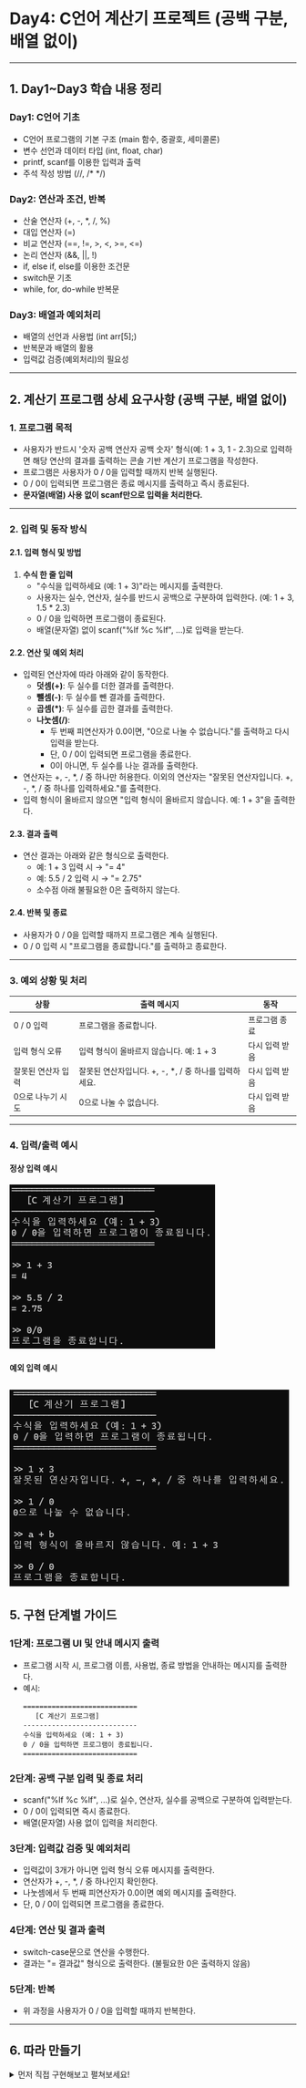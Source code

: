# Day4: C언어 계산기 프로젝트 (공백 구분, 배열 없이)

---

## 1. Day1~Day3 학습 내용 정리

### Day1: C언어 기초
- C언어 프로그램의 기본 구조 (main 함수, 중괄호, 세미콜론)
- 변수 선언과 데이터 타입 (int, float, char)
- printf, scanf를 이용한 입력과 출력
- 주석 작성 방법 (//, /* */)

### Day2: 연산과 조건, 반복
- 산술 연산자 (+, -, *, /, %)
- 대입 연산자 (=)
- 비교 연산자 (==, !=, >, <, >=, <=)
- 논리 연산자 (&&, ||, !)
- if, else if, else를 이용한 조건문
- switch문 기초
- while, for, do-while 반복문

### Day3: 배열과 예외처리
- 배열의 선언과 사용법 (int arr[5];)
- 반복문과 배열의 활용
- 입력값 검증(예외처리)의 필요성

---

## 2. 계산기 프로그램 상세 요구사항 (공백 구분, 배열 없이)

### 1. 프로그램 목적
- 사용자가 반드시 '숫자 공백 연산자 공백 숫자' 형식(예: 1 + 3, 1 - 2.3)으로 입력하면 해당 연산의 결과를 출력하는 콘솔 기반 계산기 프로그램을 작성한다.
- 프로그램은 사용자가 0 / 0을 입력할 때까지 반복 실행된다.
- 0 / 0이 입력되면 프로그램은 종료 메시지를 출력하고 즉시 종료된다.
- **문자열(배열) 사용 없이 scanf만으로 입력을 처리한다.**

---

### 2. 입력 및 동작 방식

#### 2.1. 입력 형식 및 방법
1. **수식 한 줄 입력**
   - "수식을 입력하세요 (예: 1 + 3)"라는 메시지를 출력한다.
   - 사용자는 실수, 연산자, 실수를 반드시 공백으로 구분하여 입력한다. (예: 1 + 3, 1.5 * 2.3)
   - 0 / 0을 입력하면 프로그램이 종료된다.
   - 배열(문자열) 없이 scanf("%lf %c %lf", ...)로 입력을 받는다.

#### 2.2. 연산 및 예외 처리
- 입력된 연산자에 따라 아래와 같이 동작한다.
  - **덧셈(+)**: 두 실수를 더한 결과를 출력한다.
  - **뺄셈(-)**: 두 실수를 뺀 결과를 출력한다.
  - **곱셈(*)**: 두 실수를 곱한 결과를 출력한다.
  - **나눗셈(/)**:
    - 두 번째 피연산자가 0.0이면, "0으로 나눌 수 없습니다."를 출력하고 다시 입력을 받는다.
    - 단, 0 / 0이 입력되면 프로그램을 종료한다.
    - 0이 아니면, 두 실수를 나눈 결과를 출력한다.
- 연산자는 +, -, *, / 중 하나만 허용한다. 이외의 연산자는 "잘못된 연산자입니다. +, -, *, / 중 하나를 입력하세요."를 출력한다.
- 입력 형식이 올바르지 않으면 "입력 형식이 올바르지 않습니다. 예: 1 + 3"을 출력한다.

#### 2.3. 결과 출력
- 연산 결과는 아래와 같은 형식으로 출력한다.
  - 예: 1 + 3 입력 시 → "= 4"
  - 예: 5.5 / 2 입력 시 → "= 2.75"
  - 소수점 아래 불필요한 0은 출력하지 않는다.

#### 2.4. 반복 및 종료
- 사용자가 0 / 0을 입력할 때까지 프로그램은 계속 실행된다.
- 0 / 0 입력 시 "프로그램을 종료합니다."를 출력하고 종료한다.

---

### 3. 예외 상황 및 처리

| 상황                      | 출력 메시지                                                    | 동작                                      |
|---------------------------|----------------------------------------------------------------|--------------------------------------------|
| 0 / 0 입력                | 프로그램을 종료합니다.                                         | 프로그램 종료                              |
| 입력 형식 오류             | 입력 형식이 올바르지 않습니다. 예: 1 + 3                       | 다시 입력 받음                             |
| 잘못된 연산자 입력         | 잘못된 연산자입니다. +, -, *, / 중 하나를 입력하세요.           | 다시 입력 받음                             |
| 0으로 나누기 시도          | 0으로 나눌 수 없습니다.                                        | 다시 입력 받음                             |

---

### 4. 입력/출력 예시

#### 정상 입력 예시
![alt text](img/image.png)

#### 예외 입력 예시
![alt text](img/image-1.png)
---

## 5. 구현 단계별 가이드

### 1단계: 프로그램 UI 및 안내 메시지 출력
- 프로그램 시작 시, 프로그램 이름, 사용법, 종료 방법을 안내하는 메시지를 출력한다.
- 예시:
  ```
  ============================
     [C 계산기 프로그램]   
  ----------------------------
  수식을 입력하세요 (예: 1 + 3)
  0 / 0을 입력하면 프로그램이 종료됩니다.
  ============================
  ```

### 2단계: 공백 구분 입력 및 종료 처리
- scanf("%lf %c %lf", ...)로 실수, 연산자, 실수를 공백으로 구분하여 입력받는다.
- 0 / 0이 입력되면 즉시 종료한다.
- 배열(문자열) 사용 없이 입력을 처리한다.

### 3단계: 입력값 검증 및 예외처리
- 입력값이 3개가 아니면 입력 형식 오류 메시지를 출력한다.
- 연산자가 +, -, *, / 중 하나인지 확인한다.
- 나눗셈에서 두 번째 피연산자가 0.0이면 예외 메시지를 출력한다.
- 단, 0 / 0이 입력되면 프로그램을 종료한다.

### 4단계: 연산 및 결과 출력
- switch-case문으로 연산을 수행한다.
- 결과는 "= 결과값" 형식으로 출력한다. (불필요한 0은 출력하지 않음)

### 5단계: 반복
- 위 과정을 사용자가 0 / 0을 입력할 때까지 반복한다.

---

## 6. 따라 만들기
<details>
<summary>먼저 직접 구현해보고 펼쳐보세요!</summary>
아래 단계별로 코드를 직접 따라 치면서, 계산기 프로그램을 완성해보세요!

### 1단계: 기본 구조와 변수 선언
```c
#include <stdio.h>

int main() {
    double a, b, answer;
    char op;
    int quit = 0;
```
- `#include <stdio.h>`: 표준 입출력 함수 사용을 위한 헤더입니다.
- `double a, b, answer;` : 실수형 변수 3개 선언(입력값 2개, 결과 1개)
- `char op;` : 연산자 입력을 위한 문자형 변수
- `int quit = 0;` : 반복 종료를 위한 변수

### 2단계: 안내 메시지 출력
```c
    printf("============================\n");
    printf("   [C 계산기 프로그램]   \n");
    printf("----------------------------\n");
    printf("수식을 입력하세요 (예: 1 + 3)\n");
    printf("0 / 0을 입력하면 프로그램이 종료됩니다.\n");
    printf("============================\n");
```
- 프로그램 시작 시 사용자에게 안내 메시지를 출력합니다.

### 3단계: 입력받기 및 종료 조건 처리
```c
    while (!quit) {
        printf("\n>> ");
        int result = scanf("%lf %c %lf", &a, &op, &b);
        if (result == EOF) break;
        if (result != 3) {
            printf("입력 형식이 올바르지 않습니다. 예: 1 + 3\n");
            while (getchar() != '\n' && !feof(stdin));
            continue;
        }
```
- `scanf`로 실수, 연산자, 실수를 공백으로 구분해 입력받습니다.
- 입력이 3개가 아니면 오류 메시지 출력 후 다시 입력받습니다.
- 입력 버퍼 비우기(`while (getchar() != '\n' && !feof(stdin));`)로 잘못된 입력 처리

### 4단계: 연산자 및 예외처리
```c
        if (op != '+' && op != '-' && op != '*' && op != '/') {
            printf("잘못된 연산자입니다. +, -, *, / 중 하나를 입력하세요.\n");
            continue;
        }
        // 0 / 0 입력 시 종료
        if (op == '/' && a == 0.0 && b == 0.0) {
            printf("프로그램을 종료합니다.\n");
            break;
        }
        // 0으로 나누기 예외처리
        if (op == '/' && b == 0.0) {
            printf("0으로 나눌 수 없습니다.\n");
            continue;
        }
```
- 연산자가 4개 중 하나가 아니면 오류 메시지 출력
- 0 / 0 입력 시 종료
- 0으로 나누기 시도 시 예외 메시지 출력

### 5단계: 연산 수행 및 결과 출력
```c
        switch (op) {
        case '+': answer = a + b; break;
        case '-': answer = a - b; break;
        case '*': answer = a * b; break;
        case '/': answer = a / b; break;
        }
        printf("= %.6g\n", answer);
    }
    return 0;
}
```
- switch문으로 연산을 수행하고, 결과를 출력합니다.
- `%.6g` 포맷은 불필요한 0 없이 결과를 출력합니다.
</details>
